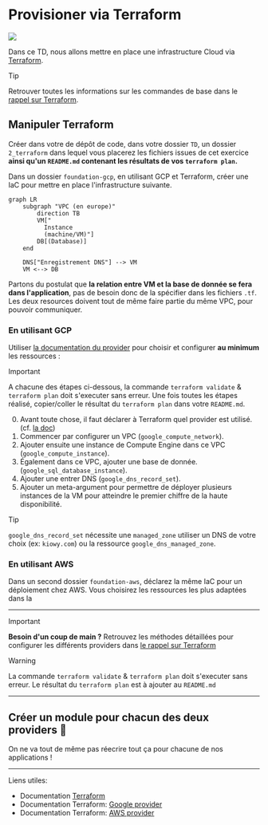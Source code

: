 # Provisioner via Terraform

[![](https://img.shields.io/badge/terraform-%235835CC.svg?style=for-the-badge&logo=terraform&logoColor=white)](https://developer.hashicorp.com/terraform/docs)

Dans ce TD, nous allons mettre en place une infrastructure Cloud via [Terraform](https://developer.hashicorp.com/terraform/docs).

> [!tip]
> Retrouver toutes les informations sur les commandes de base dans le [rappel sur Terraform](../docs/rappel-terraform.md).

## Manipuler Terraform

Créer dans votre de dépôt de code, dans votre dossier `TD`, un dossier `2_terraform` dans lequel vous placerez les fichiers issues de cet exercice **ainsi qu'un `README.md` contenant les résultats de vos `terraform plan`.**

Dans un dossier `foundation-gcp`, en utilisant GCP et Terraform, créer une IaC pour mettre en place l'infrastructure suivante.

```mermaid
graph LR
    subgraph "VPC (en europe)"
        direction TB
        VM["
          Instance
          (machine/VM)"]
        DB[(Database)]
    end

    DNS["Enregistrement DNS"] --> VM
    VM <--> DB
```

Partons du postulat que **la relation entre VM et la base de donnée se fera dans l'application**, pas de besoin donc de la spécifier dans les fichiers `.tf`.
Les deux resources doivent tout de même faire partie du même VPC, pour pouvoir communiquer.

### En utilisant GCP

Utiliser [la documentation du provider](https://registry.terraform.io/providers/hashicorp/google/latest/docs) pour choisir et configurer **au minimum** les ressources :

> [!important]
> A chacune des étapes ci-dessous, la commande `terraform validate` & `terraform plan` doit s'executer sans erreur.
> Une fois toutes les étapes réalisé, copier/coller le résultat du `terraform plan` dans votre `README.md`.

0. Avant toute chose, il faut déclarer à Terraform quel provider est utilisé. (cf. [la doc](https://registry.terraform.io/providers/hashicorp/google/latest/docs#example-usage))
1. Commencer par configurer un VPC (`google_compute_network`).
2. Ajouter ensuite une instance de Compute Engine dans ce VPC (`google_compute_instance`).
3. Également dans ce VPC, ajouter une base de donnée. (`google_sql_database_instance`).
4. Ajouter une entrer DNS (`google_dns_record_set`).
5. Ajouter un meta-argument pour permettre de déployer plusieurs instances de la VM pour atteindre le premier chiffre de la haute disponibilité.

> [!tip]
> `google_dns_record_set` nécessite une `managed_zone` utiliser un DNS de votre choix (ex: `kiowy.com`) ou la ressource `google_dns_managed_zone`.

### En utilisant AWS

Dans un second dossier `foundation-aws`, déclarez la même IaC pour un déploiement chez AWS. Vous choisirez les ressources les plus adaptées dans la 

***

> [!important]
> **Besoin d'un coup de main ?** Retrouvez les méthodes détaillées pour configurer les différents providers dans [le rappel sur Terraform](docs/rappel-terraform.md)

> [!WARNING]
> La commande `terraform validate` & `terraform plan` doit s'executer sans erreur. Le résultat du `terraform plan` est à ajouter au `README.md`

***

## Créer un module pour chacun des deux providers 🚀

On ne va tout de même pas réecrire tout ça pour chacune de nos applications ! 

---

Liens utiles: 
- Documentation [Terraform](https://developer.hashicorp.com/terraform?product_intent=terraform)
- Documentation Terraform: [Google provider](https://registry.terraform.io/providers/hashicorp/google/latest/docs)
- Documentation Terraform: [AWS provider](https://registry.terraform.io/providers/hashicorp/aws/latest/docs)
